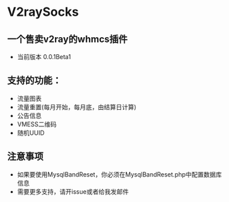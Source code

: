 # V2raySocks
## 一个售卖v2ray的whmcs插件
* 当前版本 0.0.1Beta1

## 支持的功能：
* 流量图表
* 流量重置(每月开始，每月底，由结算日计算)
* 公告信息
* VMESS二维码
* 随机UUID

## 注意事项
* 如果要使用MysqlBandReset，你必须在MysqlBandReset.php中配置数据库信息
* 需要更多支持，请开issue或者给我发邮件

